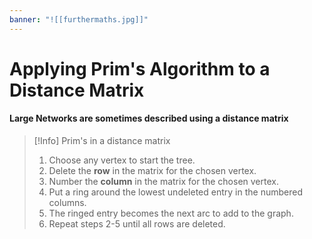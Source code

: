 ```yaml
---
banner: "![[furthermaths.jpg]]"
---
```

# Applying Prim's Algorithm to a Distance Matrix

#### Large Networks are sometimes described using a distance matrix

> [!Info] Prim's in a distance matrix
> 1. Choose any vertex to start the tree.
> 2. Delete the **row** in the matrix for the chosen vertex.
> 3. Number the **column** in the matrix for the chosen vertex.
> 4. Put a ring around the lowest undeleted entry in the numbered columns.
> 5. The ringed entry becomes the next arc to add to the graph.
> 6. Repeat steps 2-5 until all rows are deleted.

